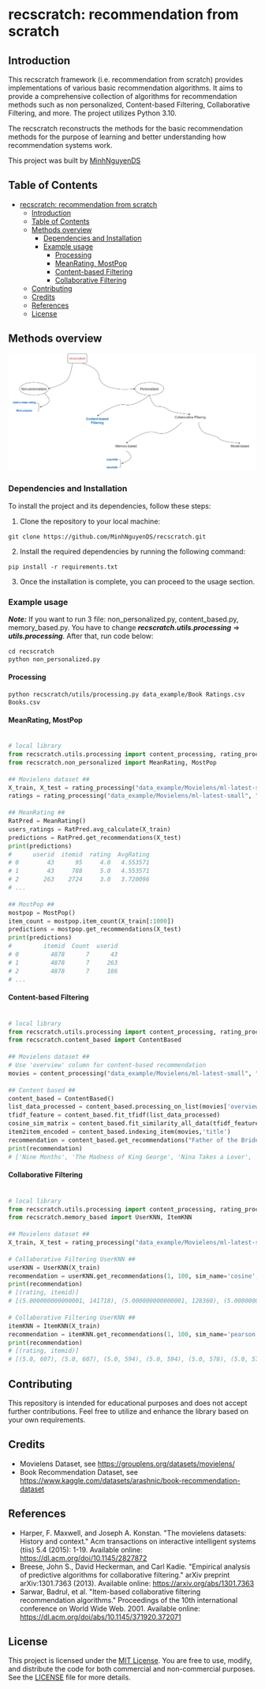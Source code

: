 # recscratch: recommendation from scratch

## Introduction
This recscratch framework (i.e. recommendation from scratch) provides implementations of various basic recommendation algorithms. It aims to provide a comprehensive collection of algorithms for recommendation methods such as non personalized, Content-based Filtering, Collaborative Filtering, and more. The project utilizes Python 3.10.

The recscratch reconstructs the methods for the basic recommendation methods for the purpose of learning and better understanding how recommendation systems work.

This project was built by [MinhNguyenDS](https://github.com/MinhNguyenDS)

## Table of Contents
- [recscratch: recommendation from scratch](#recscratch-recommendation-from-scratch)
  - [Introduction](#introduction)
  - [Table of Contents](#table-of-contents)
  - [Methods overview](#methods-overview)
    - [Dependencies and Installation](#dependencies-and-installation)
    - [Example usage](#example-usage)
      - [Processing](#processing)
      - [MeanRating, MostPop](#meanrating-mostpop)
      - [Content-based Filtering](#content-based-filtering)
      - [Collaborative Filtering](#collaborative-filtering)
  - [Contributing](#contributing)
  - [Credits](#credits)
  - [References](#references)
  - [License](#license)

## Methods overview

![our-methods_overviews](our-methods_overviews.png)

### Dependencies and Installation

To install the project and its dependencies, follow these steps:

1. Clone the repository to your local machine:
``` 
git clone https://github.com/MinhNguyenDS/recscratch.git
```

2. Install the required dependencies by running the following command:
```
pip install -r requirements.txt
```

3. Once the installation is complete, you can proceed to the usage section.
   

### Example usage

***Note:*** If you want to run 3 file: non_personalized.py, content_based.py, memory_based.py. You have to change ***recscratch.utils.processing*** => ***utils.processing***. After that, run code below:

    cd recscratch
    python non_personalized.py

#### Processing

    python recscratch/utils/processing.py data_example/Book Ratings.csv Books.csv

#### MeanRating, MostPop

```python

# local library
from recscratch.utils.processing import content_processing, rating_processing
from recscratch.non_personalized import MeanRating, MostPop

## Movielens dataset ##
X_train, X_test = rating_processing("data_example/Movielens/ml-latest-small", "ratings.csv", "userId", "movieId", "rating", 0.998, 22)
ratings = rating_processing("data_example/Movielens/ml-latest-small", "ratings.csv" , "userId", "movieId", "rating")

## MeanRating ## 
RatPred = MeanRating()
users_ratings = RatPred.avg_calculate(X_train)
predictions = RatPred.get_recommendations(X_test)
print(predictions)
#      userid  itemid  rating  AvgRating
# 0        43      95     4.0   4.553571
# 1        43     788     5.0   4.553571
# 2       263    2724     3.0   3.720096
# ...

## MostPop ##
mostpop = MostPop()
item_count = mostpop.item_count(X_train[:1000])
predictions = mostpop.get_recommendations(X_test)
print(predictions)
#         itemid  Count  userid
# 0         4878      7      43
# 1         4878      7     263
# 2         4878      7     186
# ...
```

#### Content-based Filtering

```python

# local library
from recscratch.utils.processing import content_processing, rating_processing
from recscratch.content_based import ContentBased

## Movielens dataset ##
# Use 'overview' column for content-based recommendation
movies = content_processing("data_example/Movielens/ml-latest-small", "movies_metadata_test.csv", ['title', 'overview'])

## Content based ##
content_based = ContentBased()
list_data_processed = content_based.processing_on_list(movies['overview'])
tfidf_feature = content_based.fit_tfidf(list_data_processed)
cosine_sim_matrix = content_based.fit_similarity_all_data(tfidf_feature)
item2item_encoded = content_based.indexing_item(movies,'title')
recommendation = content_based.get_recommendations("Father of the Bride Part II", cosine_sim_matrix, item2item_encoded)
print(recommendation)
# ['Nine Months', 'The Madness of King George', 'Nina Takes a Lover', 'The War Room', 'Killer', "My Mother's Courage", 'The Philadelphia Story', 'Father of the Bride', "It's a Wonderful Life"]
```

#### Collaborative Filtering

```python

# local library
from recscratch.utils.processing import content_processing, rating_processing
from recscratch.memory_based import UserKNN, ItemKNN

## Movielens dataset ##
X_train, X_test = rating_processing("data_example/Movielens/ml-latest-small", "ratings.csv", "userId", "movieId", "rating", 0.998, 22)

# Collaborative Filtering UserKNN ##
userKNN = UserKNN(X_train)
recommendation = userKNN.get_recommendations(1, 100, sim_name='cosine', topK=10)
print(recommendation)
# [(rating, itemid)]
# [(5.000000000000001, 141718), (5.000000000000001, 128360), (5.000000000000001, 71462), (5.000000000000001, 44195), (5.000000000000001, 5225), (5.000000000000001, 4967), (5.000000000000001, 1237), (5.000000000000001, 741), (5.0, 185135), (5.0, 180095)]

# Collaborative Filtering UserKNN ##
itemKNN = ItemKNN(X_train)
recommendation = itemKNN.get_recommendations(1, 100, sim_name='pearson', topK=10)
print(recommendation)
# [(rating, itemid)]
# [(5.0, 607), (5.0, 607), (5.0, 594), (5.0, 594), (5.0, 578), (5.0, 578), (5.0, 573), (5.0, 573), (5.0, 492), (5.0, 492)]
```

## Contributing

This repository is intended for educational purposes and does not accept further contributions. Feel free to utilize and enhance the library based on your own requirements.


## Credits
- Movielens Dataset, see <https://grouplens.org/datasets/movielens/>
- Book Recommendation Dataset, see <https://www.kaggle.com/datasets/arashnic/book-recommendation-dataset>


## References

- Harper, F. Maxwell, and Joseph A. Konstan. "The movielens datasets: History and context." Acm transactions on interactive intelligent systems (tiis) 5.4 (2015): 1-19. Available online: https://dl.acm.org/doi/10.1145/2827872
- Breese, John S., David Heckerman, and Carl Kadie. "Empirical analysis of predictive algorithms for collaborative filtering." arXiv preprint arXiv:1301.7363 (2013). Available online: https://arxiv.org/abs/1301.7363 
- Sarwar, Badrul, et al. "Item-based collaborative filtering recommendation algorithms." Proceedings of the 10th international conference on World Wide Web. 2001. Available online: https://dl.acm.org/doi/abs/10.1145/371920.372071

## License
This project is licensed under the [MIT License](https://github.com/MinhNguyenDS/recscratch/blob/Master/LICENSE). You are free to use, modify, and distribute the code for both commercial and non-commercial purposes. See the [LICENSE](https://github.com/MinhNguyenDS/recscratch/blob/Master/LICENSE) file for more details.
